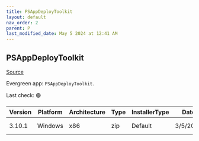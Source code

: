 ```yaml
---
title: PSAppDeployToolkit
layout: default
nav_order: 2
parent: P
last_modified_date: May 5 2024 at 12:41 AM
---
```


## PSAppDeployToolkit

[Source](https://psappdeploytoolkit.com/)

Evergreen app: `PSAppDeployToolkit`. 

Last check: 🟢

| Version | Platform | Architecture | Type | InstallerType | Date     | Size   | URI                                                                                                                                                                                                                                |
| ------- | -------- | ------------ | ---- | ------------- | -------- | ------ | ---------------------------------------------------------------------------------------------------------------------------------------------------------------------------------------------------------------------------------- |
| 3.10.1  | Windows  | x86          | zip  | Default       | 3/5/2024 | 989519 | [https://github.com/PSAppDeployToolkit/PSAppDeployToolkit/releases/download/3.10.1/PSAppDeployToolkit_3.10.1.zip](https://github.com/PSAppDeployToolkit/PSAppDeployToolkit/releases/download/3.10.1/PSAppDeployToolkit_3.10.1.zip) |
